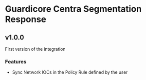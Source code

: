 # Guardicore Centra Segmentation Response

## v1.0.0

First version of the integration

### Features

* Sync Network IOCs in the Policy Rule defined by the user
